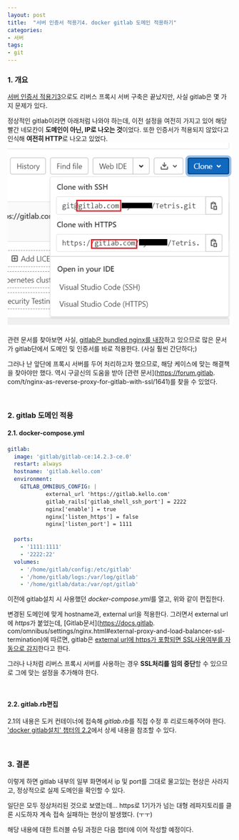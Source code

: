 ```yaml
---
layout: post
title:  "서버 인증서 적용기4. docker gitlab 도메인 적용하기"
categories:
- 서버
tags:
- git
---
```


### 1. 개요
[서버 인증서 적용기3](/git/nginx/2021/09/17/gitlab-ssl-3.html)으로도 리버스 프록시 서버 구축은 끝났지만,
사실 gitlab은 몇 가지 문제가 있다.

정상적인 gitlab이라면 아래처럼 나와야 하는데, 
이전 설정을 여전히 가지고 있어 해당 빨간 네모칸이 **도메인이 아닌, IP로 나오는 것**이었다.
또한 인증서가 적용되지 않았다고 인식해 **여전히 HTTP**로 나오고 있었다.
![gitlab](/assets/images/git/gitlab.png)

관련 문서를 찾아보면 사실, <ins>gitlab은 bundled nginx를 내장</ins>하고 있으므로 많은 문서가 gitlab단에서 도메인 및 인증서를 바로 적용한다.
(사실 훨씬 간단하다;)

그러나 난 앞단에 프록시 서버를 두어 처리하고자 했으므로, 해당 케이스에 맞는 해결책을 찾아야만 했다.
역시 구글신의 도움을 받아 [관련 문서](https://forum.gitlab.
com/t/nginx-as-reverse-proxy-for-gitlab-with-ssl/1641)를 찾을 수 있었다.

<br/>

### 2. gitlab 도메인 적용
#### 2.1. docker-compose.yml
```yaml
gitlab:
  image: 'gitlab/gitlab-ce:14.2.3-ce.0'
  restart: always
  hostname: 'gitlab.kello.com'
  environment:
    GITLAB_OMNIBUS_CONFIG: |
            external_url 'https://gitlab.kello.com'
            gitlab_rails['gitlab_shell_ssh_port'] = 2222
            nginx['enable'] = true
            nginx['listen_https'] = false
            nginx['listen_port'] = 1111

  ports:
    - '1111:1111'
    - '2222:22'
  volumes:
    - '/home/gitlab/config:/etc/gitlab'
    - '/home/gitlab/logs:/var/log/gitlab'
    - '/home/gitlab/data:/var/opt/gitlab'
```
이전에 gitlab설치 시 사용했던 <var>docker-compose.yml</var>를 열고,
위와 같이 편집한다.

변경된 도메인에 맞게 hostname과, external url을 적용한다.
그러면서 external url에 <var>https</var>가 붙었는데, [Gitlab문서](https://docs.gitlab.
com/omnibus/settings/nginx.html#external-proxy-and-load-balancer-ssl-termination)에 따르면,
gitlab은 <ins>external url에 https가 포함되면 SSL사용여부를 자동으로 감지</ins>한다고 한다.

그러나 나처럼 리버스 프록시 서버를 사용하는 경우 **SSL처리를 임의 중단**할 수 있으므로 그에 맞는 설정을 추가해야 한다.

<br/>

#### 2.2. gitlab.rb편집
2.1의 내용은 도커 컨테이너에 접속해 <var>gitlab.rb</var>를 직접 수정 후 리로드해주어야 한다.
['docker gitlab설치' 챕터의 2.2](/git/2021/09/09/gitlab-docker.html)에서 상세 내용을 참조할 수 있다.

<br/>

### 3. 결론
이렇게 하면 gitlab 내부의 일부 화면에서 ip 및 port를 그대로 물고있는 현상은 사라지고,
정상적으로 실제 도메인을 확인할 수 있다.

일단은 모두 정상처리된 것으로 보였는데...
https로 1기가가 넘는 대형 레파지토리를 클론 시도하자 계속 접속 실패하는 현상이 발생했다. (ㅜㅜ)

해당 내용에 대한 트러블 슈팅 과정은 다음 챕터에 이어 작성할 예정이다.
